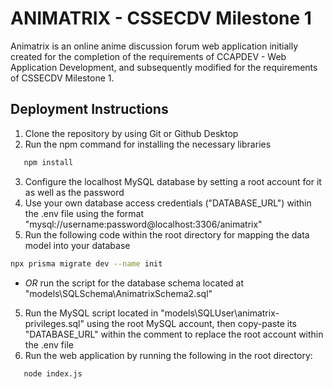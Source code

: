 # ANIMATRIX - CSSECDV Milestone 1

Animatrix is an online anime discussion forum web application initially created for the completion of the requirements of CCAPDEV - Web Application Development, and subsequently modified for the requirements of CSSECDV Milestone 1.

## Deployment Instructions

1. Clone the repository by using Git or Github Desktop
2. Run the npm command for installing the necessary libraries 
```bash
   npm install
```
3. Configure the localhost MySQL database by setting a root account for it as well as the password
4. Use your own database access credentials ("DATABASE_URL") within the .env file using the format "mysql://username:password@localhost:3306/animatrix"
5. Run the following code within the root directory for mapping the data model into your database
```bash
npx prisma migrate dev --name init
```
- *OR* run the script for the database schema located at "models\SQLSchema\AnimatrixSchema2.sql"
5. Run the MySQL script located in "models\SQLUser\animatrix-privileges.sql" using the root MySQL account, then copy-paste its "DATABASE_URL" within the comment to replace the root account within the .env file
6. Run the web application by running the following in the root directory:
```bash
   node index.js
```
